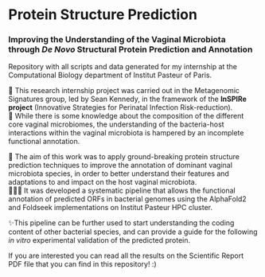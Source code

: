 # Protein Structure Prediction
### Improving the Understanding of the Vaginal Microbiota through <i>De Novo</i> Structural Protein Prediction and Annotation
Repository with all scripts and data generated for my internship at the Computational Biology department of Institut Pasteur of Paris. </p></p>

🧬 This research internship project was carried out in the Metagenomic Signatures group, led by Sean Kennedy, in the framework of the <b>InSPIRe project</b> (Innovative Strategies for Perinatal Infection Risk-reduction).<br>
🦠 While there is some knowledge about the composition of the different core vaginal microbiomes, the understanding of the bacteria-host interactions within the vaginal microbiota is hampered by an incomplete functional annotation. </p>
🧠 The aim of this work was to apply ground-breaking protein structure prediction techniques to improve the annotation of dominant vaginal microbiota species, in order to better understand their features and adaptations to and impact on the host vaginal microbiota. <br>
👩🏻‍💻 It was developed a systematic pipeline that allows the functional annotation of predicted ORFs in bacterial genomes using the AlphaFold2 and Foldseek implementations on Institut Pasteur HPC cluster. </p>
✨This pipeline can be further used to start understanding the coding content of other bacterial species, and can provide a guide for the following <i>in vitro</i> experimental validation of the predicted protein. </p>
If you are interested you can read all the results on the Scientific Report PDF file that you can find in this repository! :) 

